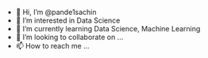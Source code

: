 - 👋 Hi, I’m @pande1sachin
- 👀 I’m interested in Data Science
- 🌱 I’m currently learning Data Science, Machine Learning
- 💞️ I’m looking to collaborate on ...
- 📫 How to reach me ...

<!---
pande1sachin/pande1sachin is a ✨ special ✨ repository because its `README.md` (this file) appears on your GitHub profile.
You can click the Preview link to take a look at your changes.
--->
